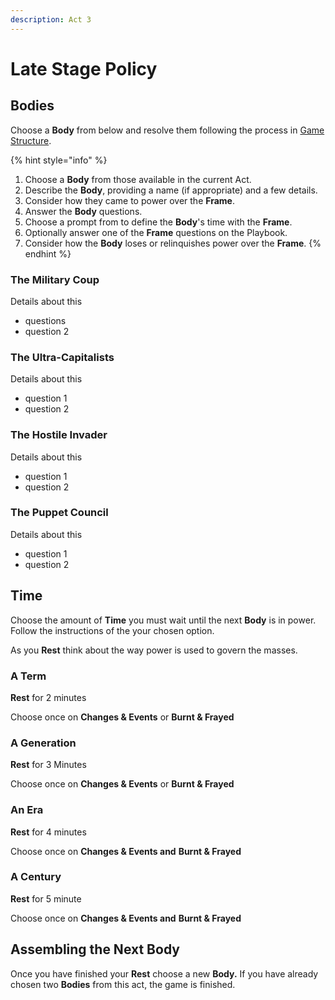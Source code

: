 ```yaml
---
description: Act 3
---
```


# Late Stage Policy

## Bodies

Choose a **Body** from below and resolve them following the process in [Game Structure](../the-game/game-structure.md#resolving-an-body).

{% hint style="info" %}
1. Choose a **Body** from those available in the current Act.
2. Describe the **Body**, providing a name \(if appropriate\) and a few details.
3. Consider how they came to power over the **Frame**.
4. Answer the **Body** questions.
5. Choose a prompt from  to define the **Body**'s time with the **Frame**.
6. Optionally answer one of the **Frame** questions on the Playbook.
7. Consider how the **Body** loses or relinquishes power over the **Frame**.
{% endhint %}

### The Military Coup

Details about this 

* questions
* question 2

### The Ultra-Capitalists

Details about this

* question 1
* question 2

### The Hostile Invader

Details about this

* question 1
* question 2

### The Puppet Council

Details about this

* question 1
* question 2

## Time

Choose the amount of **Time** you must wait until the next **Body** is in power. Follow the instructions of the your chosen option. 

As you **Rest** think about the way power is used to govern the masses.

### A Term

**Rest** for 2 minutes

Choose once on **Changes & Events** or **Burnt & Frayed**

### A Generation

**Rest** for 3 Minutes

Choose once on **Changes & Events** or **Burnt & Frayed**

### An Era

**Rest** for 4 minutes

Choose once on **Changes & Events and** **Burnt & Frayed**

### A Century

**Rest** for 5 minute

Choose once on **Changes & Events and** **Burnt & Frayed**

## Assembling the Next Body

Once you have finished your **Rest** choose a new **Body.** If you have already chosen two **Bodies** from this act, the game is finished.

